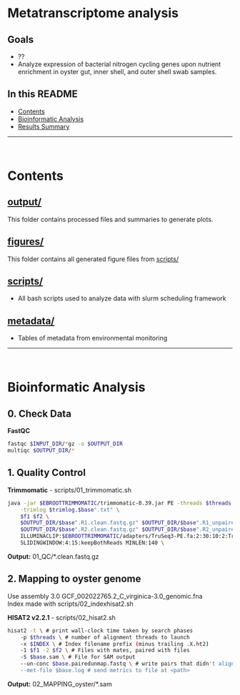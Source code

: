 # Metatranscriptome analysis

## Goals

- ??
- Analyze expression of bacterial nitrogen cycling genes upon nutrient enrichment in oyster gut, inner shell, and outer shell swab samples.

## In this README

- [Contents](#contents)
- [Bioinformatic Analysis](#bioinformatic-analysis)
- [Results Summary](#results-summary)


---------------------------------------
<br/>

# Contents

## [output/](output/)
This folder contains processed files and summaries to generate plots.  

## [figures/](figures/)
This folder contains all generated figure files from [scripts/](scripts/)

## [scripts/](scripts/)
- All bash scripts used to analyze data with slurm scheduling framework

## [metadata/](metadata/)
- Tables of metadata from environmental monitoring

---------------------------------------
<br/>

# Bioinformatic Analysis


## 0. Check Data

**FastQC**

```bash
fastqc $INPUT_DIR/*gz -o $OUTPUT_DIR
multiqc $OUTPUT_DIR/*
```


## 1. Quality Control

**Trimmomatic** - scripts/01_trimmomatic.sh  

```bash
java -jar $EBROOTTRIMMOMATIC/trimmomatic-0.39.jar PE -threads $threads -phred33 \
    -trimlog $trimlog.$base".txt" \
    $f1 $f2 \
    $OUTPUT_DIR/$base".R1.clean.fastq.gz" $OUTPUT_DIR/$base".R1_unpaired.clean.fastq.gz" \
    $OUTPUT_DIR/$base".R2.clean.fastq.gz" $OUTPUT_DIR/$base".R2_unpaired.clean.fastq.gz" \
    ILLUMINACLIP:$EBROOTTRIMMOMATIC/adapters/TruSeq3-PE.fa:2:30:10:2:True LEADING:3 TRAILING:3 \
    SLIDINGWINDOW:4:15:keepBothReads MINLEN:140 \
```

**Output:** 01_QC/*.clean.fastq.gz


## 2. Mapping to oyster genome

Use assembly 3.0 GCF_002022765.2_C_virginica-3.0_genomic.fna  
Index made with scripts/02_indexhisat2.sh

**HISAT2 v2.2.1** - scripts/02_hisat2.sh  

```bash
hisat2 -t \ # print wall-clock time taken by search phases
    -p $threads \ # number of alignment threads to launch
    -x $INDEX \ # Index filename prefix (minus trailing .X.ht2)
    -1 $f1 -2 $f2 \ # Files with mates, paired with files
    -S $base.sam \ # File for SAM output
    --un-conc $base.pairedunmap.fastq \ # write pairs that didn't align concordantly to <path>
    --met-file $base.log # send metrics to file at <path>
```

**Output:** 02_MAPPING_oyster/*.sam
